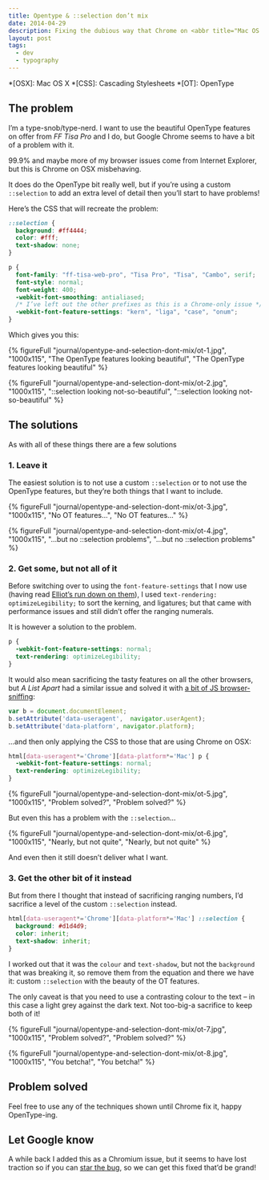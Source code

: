 ```yaml
---
title: Opentype & ::selection don’t mix
date: 2014-04-29
description: Fixing the dubious way that Chrome on <abbr title="Mac OS X" class="sc">OSX</abbr> borks OpenType features when used with a custom ::selection.
layout: post
tags:
  - dev
  - typography
---
```


*[OSX]: Mac OS X
*[CSS]: Cascading Stylesheets
*[OT]: OpenType

## The problem

I’m a type-snob/type-nerd. I want to use the beautiful OpenType features on offer from *FF Tisa Pro* and I do, but Google Chrome seems to have a bit of a problem with it.

99.9% and maybe more of my browser issues come from Internet Explorer, but this is Chrome on <span class="sc">OSX</span> misbehaving.

It does do the OpenType bit really well, but if you’re using a custom `::selection` to add an extra level of detail then you’ll start to have problems!

Here’s the <span class="sc">CSS</span> that will recreate the problem:

```css
::selection {
  background: #ff4444;
  color: #fff;
  text-shadow: none;
}

p {
  font-family: "ff-tisa-web-pro", "Tisa Pro", "Tisa", "Cambo", serif;
  font-style: normal;
  font-weight: 400;
  -webkit-font-smoothing: antialiased;
  /* I’ve left out the other prefixes as this is a Chrome-only issue */
  -webkit-font-feature-settings: "kern", "liga", "case", "onum";
}
```

Which gives you this:

{% figureFull
  "journal/opentype-and-selection-dont-mix/ot-1.jpg",
  "1000x115",
  "The OpenType features looking beautiful",
  "The OpenType features looking beautiful"
%}

{% figureFull
  "journal/opentype-and-selection-dont-mix/ot-2.jpg",
  "1000x115",
  "::selection looking not-so-beautiful",
  "::selection looking not-so-beautiful"
%}

## The solutions

As with all of these things there are a few solutions

### 1. Leave it

The easiest solution is to not use a custom `::selection` or to not use the OpenType features, but they’re both things that I want to include.

{% figureFull
  "journal/opentype-and-selection-dont-mix/ot-3.jpg",
  "1000x115",
  "No OT features…",
  "No OT features…"
%}

{% figureFull
  "journal/opentype-and-selection-dont-mix/ot-4.jpg",
  "1000x115",
  "…but no ::selection problems",
  "…but no ::selection problems"
%}

### 2. Get some, but not all of it

Before switching over to using the `font-feature-settings` that I now use (having read [Elliot’s run down on them](http://elliotjaystocks.com/blog/a-recap-on-opentype-features/ "Elliot Jay Stocks’ recap on OT features")), I used `text-rendering: optimizeLegibility;` to sort the kerning, and ligatures; but that came with performance issues and still didn’t offer the ranging numerals.

It is however a solution to the problem.

```css
p {
  -webkit-font-feature-settings: normal;
  text-rendering: optimizeLegibility;
}
```

It would also mean sacrificing the tasty features on all the other browsers, but *A List Apart* had a similar issue and solved it with [a bit of JS browser-sniffing](https://github.com/alistapart/AListApart/issues/53 "Find out how A List Apart fixed it"):

```js
var b = document.documentElement;
b.setAttribute('data-useragent',  navigator.userAgent);
b.setAttribute('data-platform', navigator.platform);
```

…and then only applying the <span class="sc">CSS</span> to those that are using Chrome on <span class="sc">OSX</span>:

```css
html[data-useragent*='Chrome'][data-platform*='Mac'] p {
  -webkit-font-feature-settings: normal;
  text-rendering: optimizeLegibility;
}
```

{% figureFull
  "journal/opentype-and-selection-dont-mix/ot-5.jpg",
  "1000x115",
  "Problem solved?",
  "Problem solved?"
%}

But even this has a problem with the `::selection`…

{% figureFull
  "journal/opentype-and-selection-dont-mix/ot-6.jpg",
  "1000x115",
  "Nearly, but not quite",
  "Nearly, but not quite"
%}

And even then it still doesn’t deliver what I want.

### 3. Get the other bit of it instead

But from there I thought that instead of sacrificing ranging numbers, I’d sacrifice a level of the custom `::selection` instead.

```css
html[data-useragent*='Chrome'][data-platform*='Mac'] ::selection {
  background: #d1d4d9;
  color: inherit;
  text-shadow: inherit;
}
```

I worked out that it was the `colour` and `text-shadow`, but not the `background` that was breaking it, so remove them from the equation and there we have it: custom `::selection` with the beauty of the OT features.

The only caveat is that you need to use a contrasting colour to the text – in this case a light grey against the dark text. Not too-big-a sacrifice to keep both of it!

{% figureFull
  "journal/opentype-and-selection-dont-mix/ot-7.jpg",
  "1000x115",
  "Problem solved?",
  "Problem solved?"
%}

{% figureFull
  "journal/opentype-and-selection-dont-mix/ot-8.jpg",
  "1000x115",
  "You betcha!",
  "You betcha!"
%}

## Problem solved

Feel free to use any of the techniques shown until Chrome fix it, happy OpenType-ing.

## Let Google know

A while back I added this as a Chromium issue, but it seems to have lost traction so if you can [star the bug](https://code.google.com/p/chromium/issues/detail?id=362956 "See the Chromium Issue raised on this subject"), so we can get this fixed that’d be grand!
